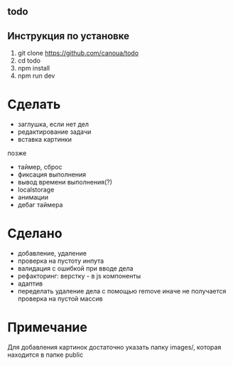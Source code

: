 ## todo

## Инструкция по установке

1. git clone https://github.com/canoua/todo
2. cd todo
3. npm install
4. npm run dev

# Сделать

- заглушка, если нет дел
- редактирование задачи
- вставка картинки

позже

- таймер, сброс
- фиксация выполнения
- вывод времени выполнения(?)
- localstorage
- анимации
- дебаг таймера

# Сделано

- добавление, удаление
- проверка на пустоту инпута
- валидация с ошибкой при вводе дела
- рефакторинг: верстку - в js компоненты
- адаптив
- переделать удаление дела с помощью remove иначе не получается проверка на пустой массив

# Примечание

Для добавления картинок достаточно указать папку images/, которая находится в папке public
